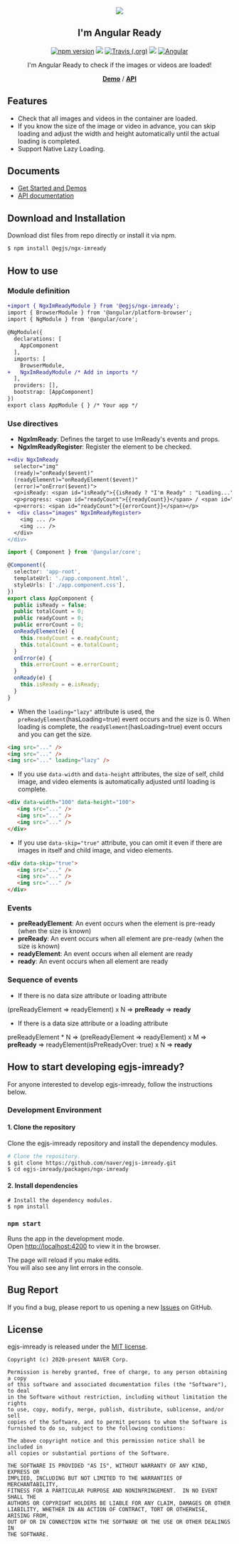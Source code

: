 <p align="middle" ><img src="../../demo/images/logo.png"/></p>
<h2 align="middle">I'm Angular Ready</h2>
<p align="middle">
<a href="https://www.npmjs.com/package/@egjs/ngx-imready" target="_blank"><img src="https://img.shields.io/npm/v/@egjs/ngx-imready.svg?style=flat-square&color=007acc&label=version" alt="npm version" /></a>
<img src="https://img.shields.io/badge/language-typescript-blue.svg?style=flat-square"/>
<a href="https://travis-ci.org/naver/egjs-imready" target="_blank"><img alt="Travis (.org)" src="https://img.shields.io/travis/naver/egjs-imready.svg?style=flat-square&label=build" /></a>
<a href="https://github.com/naver/egjs-imready/blob/main/LICENSE" target="_blank"><img src="https://img.shields.io/static/v1?style=flat-square&label=license&message=MIT&color=08CE5D"/></a> <a href="https://github.com/naver/egjs-imready/tree/main/packages/ngx-imready" target="_blank"><img alt="Angular" src="https://img.shields.io/static/v1.svg?label=&message=Angular&style=flat-square&color=61daeb"></a>
</p>
<p align="middle">I'm Angular Ready to check if the images or videos are loaded!</p>
<p align="middle">
    <a href="https://naver.github.io/egjs-imready" target="_blank"><strong>Demo</strong></a> /
    <a href="https://naver.github.io/egjs-imready/release/latest/doc/" target="_blank"><strong>API</strong></a>
</p>



## Features
* Check that all images and videos in the container are loaded.
* If you know the size of the image or video in advance, you can skip loading and adjust the width and height automatically until the actual loading is completed.
* Support Native Lazy Loading.

## Documents
- [Get Started and Demos](https://naver.github.io/egjs-imready/)
- [API documentation](https://naver.github.io/egjs-imready/release/latest/doc/)

## Download and Installation

Download dist files from repo directly or install it via npm.

```bash
$ npm install @egjs/ngx-imready
```

## How to use
### Module definition
```diff
+import { NgxImReadyModule } from '@egjs/ngx-imready';
import { BrowserModule } from '@angular/platform-browser';
import { NgModule } from '@angular/core';
 
@NgModule({
  declarations: [
    AppComponent
  ],
  imports: [
    BrowserModule,
+   NgxImReadyModule /* Add in imports */
  ],
  providers: [],
  bootstrap: [AppComponent]
})
export class AppModule { } /* Your app */
```

### Use directives
* **NgxImReady**: Defines the target to use ImReady's events and props.
* **NgxImReadyRegister**: Register the element to be checked.

```diff
+<div NgxImReady
  selector="img"
  (ready)="onReady($event)"
  (readyElement)="onReadyElement($event)"
  (error)="onError($event)">
  <p>isReady: <span id="isReady">{{isReady ? "I'm Ready" : "Loading..."}}</span></p>
  <p>progress: <span id="readyCount">{{readyCount}}</span> / <span id="totalCount">{{totalCount}}</span></p>
  <p>errors: <span id="readyCount">{{errorCount}}</span></p>
+  <div class="images" NgxImReadyRegister>
    <img ... />
    <img ... />
  </div>
</div>
```

```ts
import { Component } from '@angular/core';

@Component({
  selector: 'app-root',
  templateUrl: './app.component.html',
  styleUrls: ['./app.component.css'],
})
export class AppComponent {
  public isReady = false;
  public totalCount = 0;
  public readyCount = 0;
  public errorCount = 0;
  onReadyElement(e) {
    this.readyCount = e.readyCount;
    this.totalCount = e.totalCount;
  }
  onError(e) {
    this.errorCount = e.errorCount;
  }
  onReady(e) {
    this.isReady = e.isReady;
  }
}

```

* When the `loading="lazy"` attribute is used, the `preReadyElement`(hasLoading=true) event occurs and the size is 0. When loading is complete, the `readyElement`(hasLoading=true) event occurs and you can get the size.
```html
<img src="..." />
<img src="..." />
<img src="..." loading="lazy" />
```

* If you use `data-width` and `data-height` attributes, the size of self, child image, and video elements is automatically adjusted until loading is complete.
```html
<div data-width="100" data-height="100">
   <img src="..." />
   <img src="..." />
   <img src="..." />
</div>
```

* If you use `data-skip="true"` attribute, you can omit it even if there are images in itself and child image, and video elements.
```html
<div data-skip="true">
   <img src="..." />
   <img src="..." />
   <img src="..." />
</div>
```

### Events
* **preReadyElement**: An event occurs when the element is pre-ready (when the size is known)
* **preReady**: An event occurs when all element are pre-ready (when the size is known)
* **readyElement**: An event occurs when all element are ready
* **ready**: An event occurs when all element are ready


### Sequence of events
* If there is no data size attribute or loading attribute

(preReadyElement => readyElement) x N => **preReady** => **ready**
* If there is a data size attribute or a loading attribute

preReadyElement * N => (preReadyElement => readyElement) x M => **preReady** =>
readyElement(isPreReadyOver: true) x N => **ready**


## How to start developing egjs-imready?

For anyone interested to develop egjs-imready, follow the instructions below.

### Development Environment

#### 1. Clone the repository

Clone the egjs-imready repository and install the dependency modules.

```bash
# Clone the repository.
$ git clone https://github.com/naver/egjs-imready.git
$ cd egjs-imready/packages/ngx-imready
```

#### 2. Install dependencies

```
# Install the dependency modules.
$ npm install
```

### `npm start`

Runs the app in the development mode.\
Open [http://localhost:4200](http://localhost:4200) to view it in the browser.

The page will reload if you make edits.\
You will also see any lint errors in the console.



## Bug Report

If you find a bug, please report to us opening a new [Issues](https://github.com/naver/egjs-imready/issues) on GitHub.


## License
egjs-imready is released under the [MIT license](http://naver.github.io/egjs/license.txt).

```
Copyright (c) 2020-present NAVER Corp.

Permission is hereby granted, free of charge, to any person obtaining a copy
of this software and associated documentation files (the "Software"), to deal
in the Software without restriction, including without limitation the rights
to use, copy, modify, merge, publish, distribute, sublicense, and/or sell
copies of the Software, and to permit persons to whom the Software is
furnished to do so, subject to the following conditions:

The above copyright notice and this permission notice shall be included in
all copies or substantial portions of the Software.

THE SOFTWARE IS PROVIDED "AS IS", WITHOUT WARRANTY OF ANY KIND, EXPRESS OR
IMPLIED, INCLUDING BUT NOT LIMITED TO THE WARRANTIES OF MERCHANTABILITY,
FITNESS FOR A PARTICULAR PURPOSE AND NONINFRINGEMENT.  IN NO EVENT SHALL THE
AUTHORS OR COPYRIGHT HOLDERS BE LIABLE FOR ANY CLAIM, DAMAGES OR OTHER
LIABILITY, WHETHER IN AN ACTION OF CONTRACT, TORT OR OTHERWISE, ARISING FROM,
OUT OF OR IN CONNECTION WITH THE SOFTWARE OR THE USE OR OTHER DEALINGS IN
THE SOFTWARE.
```

<!-- badges -->
[badge-version]: https://img.shields.io/npm/v/@egjs/ngx-imready.svg?style=flat
[badge-build-status]: https://travis-ci.org/naver/egjs-imready.svg?branch=main
[badge-coverage]: https://coveralls.io/repos/github/naver/egjs-imready/badge.svg?branch=main
[badge-gk]: https://badges.greenkeeper.io/naver/egjs-imready.svg

<!-- links -->
[link-version]: https://www.npmjs.com/package/@egjs/ngx-imready
[link-build-status]: https://travis-ci.org/naver/egjs-imready
[link-coverage]: https://coveralls.io/github/naver/egjs-imready?branch=main
[link-gk]: https://greenkeeper.io/
